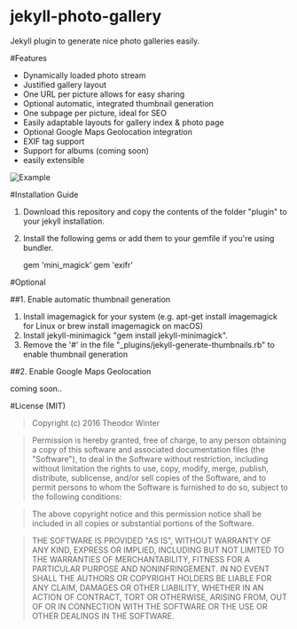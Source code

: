 # jekyll-photo-gallery
Jekyll plugin to generate nice photo galleries easily.


#Features
+ Dynamically loaded photo stream
+ Justified gallery layout
+ One URL per picture allows for easy sharing
+ Optional automatic, integrated thumbnail generation
+ One subpage per picture, ideal for SEO
+ Easily adaptable layouts for gallery index & photo page
+ Optional Google Maps Geolocation integration
+ EXIF tag support
+ Support for albums (coming soon)
+ easily extensible

![Example](https://raw.githubusercontent.com/aerobless/jekyll-photo-gallery/master/example.jpg)

#Installation Guide

1. Download this repository and copy the contents of the folder "plugin" to your jekyll installation.
2. Install the following gems or add them to your gemfile if you're using bundler.

    gem 'mini_magick'
    gem 'exifr'
 
        
#Optional

##1. Enable automatic thumbnail generation

1. Install imagemagick for your system (e.g. apt-get install imagemagick for Linux or brew install imagemagick on macOS)
2. Install jekyll-minimagick "gem install jekyll-minimagick".
3. Remove the '#' in the file "_plugins/jekyll-generate-thumbnails.rb" to enable thumbnail generation

##2. Enable Google Maps Geolocation

coming soon..


#License (MIT)
 > Copyright (c) 2016 Theodor Winter
 
 > Permission is hereby granted, free of charge, to any person obtaining a copy
 of this software and associated documentation files (the "Software"), to deal
 in the Software without restriction, including without limitation the rights
 to use, copy, modify, merge, publish, distribute, sublicense, and/or sell
 copies of the Software, and to permit persons to whom the Software is
 furnished to do so, subject to the following conditions:
 
 > The above copyright notice and this permission notice shall be included in
 all copies or substantial portions of the Software.
 
 > THE SOFTWARE IS PROVIDED "AS IS", WITHOUT WARRANTY OF ANY KIND, EXPRESS OR
 IMPLIED, INCLUDING BUT NOT LIMITED TO THE WARRANTIES OF MERCHANTABILITY,
 FITNESS FOR A PARTICULAR PURPOSE AND NONINFRINGEMENT. IN NO EVENT SHALL THE
 AUTHORS OR COPYRIGHT HOLDERS BE LIABLE FOR ANY CLAIM, DAMAGES OR OTHER
 LIABILITY, WHETHER IN AN ACTION OF CONTRACT, TORT OR OTHERWISE, ARISING FROM,
 OUT OF OR IN CONNECTION WITH THE SOFTWARE OR THE USE OR OTHER DEALINGS IN
 THE SOFTWARE.